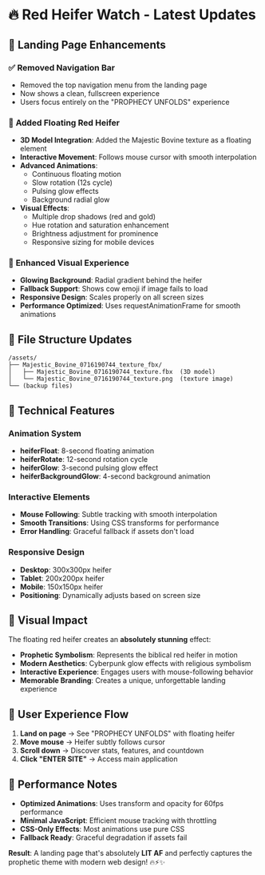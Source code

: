 # 🔥 Red Heifer Watch - Latest Updates

## 🎯 Landing Page Enhancements

### ✅ **Removed Navigation Bar**
- Removed the top navigation menu from the landing page
- Now shows a clean, fullscreen experience
- Users focus entirely on the "PROPHECY UNFOLDS" experience

### 🐄 **Added Floating Red Heifer**
- **3D Model Integration**: Added the Majestic Bovine texture as a floating element
- **Interactive Movement**: Follows mouse cursor with smooth interpolation
- **Advanced Animations**: 
  - Continuous floating motion
  - Slow rotation (12s cycle)
  - Pulsing glow effects
  - Background radial glow
- **Visual Effects**:
  - Multiple drop shadows (red and gold)
  - Hue rotation and saturation enhancement
  - Brightness adjustment for prominence
  - Responsive sizing for mobile devices

### 🎨 **Enhanced Visual Experience**
- **Glowing Background**: Radial gradient behind the heifer
- **Fallback Support**: Shows cow emoji if image fails to load
- **Responsive Design**: Scales properly on all screen sizes
- **Performance Optimized**: Uses requestAnimationFrame for smooth animations

## 📁 **File Structure Updates**

```
/assets/
├── Majestic_Bovine_0716190744_texture_fbx/
│   ├── Majestic_Bovine_0716190744_texture.fbx  (3D model)
│   └── Majestic_Bovine_0716190744_texture.png  (texture image)
└── (backup files)
```

## 🚀 **Technical Features**

### **Animation System**
- **heiferFloat**: 8-second floating animation
- **heiferRotate**: 12-second rotation cycle
- **heiferGlow**: 3-second pulsing glow effect
- **heiferBackgroundGlow**: 4-second background animation

### **Interactive Elements**
- **Mouse Following**: Subtle tracking with smooth interpolation
- **Smooth Transitions**: Using CSS transforms for performance
- **Error Handling**: Graceful fallback if assets don't load

### **Responsive Design**
- **Desktop**: 300x300px heifer
- **Tablet**: 200x200px heifer
- **Mobile**: 150x150px heifer
- **Positioning**: Dynamically adjusts based on screen size

## 🎪 **Visual Impact**

The floating red heifer creates an **absolutely stunning** effect:
- **Prophetic Symbolism**: Represents the biblical red heifer in motion
- **Modern Aesthetics**: Cyberpunk glow effects with religious symbolism
- **Interactive Experience**: Engages users with mouse-following behavior
- **Memorable Branding**: Creates a unique, unforgettable landing experience

## 🌟 **User Experience Flow**

1. **Land on page** → See "PROPHECY UNFOLDS" with floating heifer
2. **Move mouse** → Heifer subtly follows cursor
3. **Scroll down** → Discover stats, features, and countdown
4. **Click "ENTER SITE"** → Access main application

## 🔧 **Performance Notes**

- **Optimized Animations**: Uses transform and opacity for 60fps performance
- **Minimal JavaScript**: Efficient mouse tracking with throttling
- **CSS-Only Effects**: Most animations use pure CSS
- **Fallback Ready**: Graceful degradation if assets fail

**Result**: A landing page that's absolutely **LIT AF** and perfectly captures the prophetic theme with modern web design! 🔥⚡✨